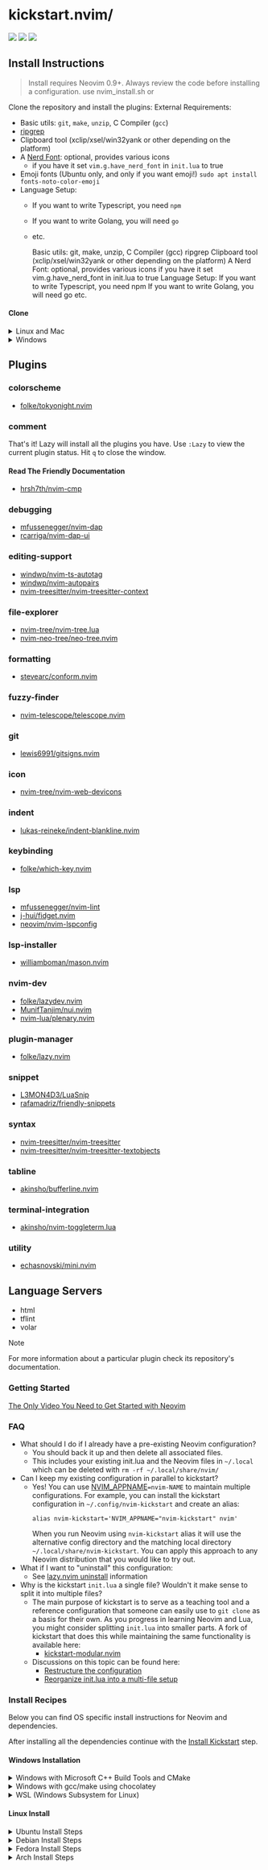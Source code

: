 # kickstart.nvim/

<a href="https://dotfyle.com/Vertenz/kickstartnvim"><img src="https://dotfyle.com/Vertenz/kickstartnvim/badges/plugins?style=flat" /></a>
<a href="https://dotfyle.com/Vertenz/kickstartnvim"><img src="https://dotfyle.com/Vertenz/kickstartnvim/badges/leaderkey?style=flat" /></a>
<a href="https://dotfyle.com/Vertenz/kickstartnvim"><img src="https://dotfyle.com/Vertenz/kickstartnvim/badges/plugin-manager?style=flat" /></a>


## Install Instructions

 > Install requires Neovim 0.9+. Always review the code before installing a configuration.
 > use nvim_install.sh or

Clone the repository and install the plugins:
External Requirements:
- Basic utils: `git`, `make`, `unzip`, C Compiler (`gcc`)
- [ripgrep](https://github.com/BurntSushi/ripgrep#installation)
- Clipboard tool (xclip/xsel/win32yank or other depending on the platform)
- A [Nerd Font](https://www.nerdfonts.com/): optional, provides various icons
  - if you have it set `vim.g.have_nerd_font` in `init.lua` to true
- Emoji fonts (Ubuntu only, and only if you want emoji!) `sudo apt install fonts-noto-color-emoji`
- Language Setup:
  - If you want to write Typescript, you need `npm`
  - If you want to write Golang, you will need `go`
  - etc.

    Basic utils: git, make, unzip, C Compiler (gcc)
    ripgrep
    Clipboard tool (xclip/xsel/win32yank or other depending on the platform)
    A Nerd Font: optional, provides various icons
        if you have it set vim.g.have_nerd_font in init.lua to true
    Language Setup:
        If you want to write Typescript, you need npm
        If you want to write Golang, you will need go
        etc.


#### Clone
<details><summary> Linux and Mac </summary>

```sh
git clone https://github.com/Vertenz/kickstart.nvim.git "${XDG_CONFIG_HOME:-$HOME/.config}"/nvim
```

</details>

<details><summary> Windows </summary>

If you're using `cmd.exe`:

```
git clone https://github.com/Vertenz/kickstart.nvim.git "%localappdata%\nvim"
```

If you're using `powershell.exe`

```
git clone https://github.com/Vertenz/kickstart.nvim.git "${env:LOCALAPPDATA}\nvim"
```

</details>

## Plugins

### colorscheme

+ [folke/tokyonight.nvim](https://dotfyle.com/plugins/folke/tokyonight.nvim)
### comment

That's it! Lazy will install all the plugins you have. Use `:Lazy` to view
the current plugin status. Hit `q` to close the window.

#### Read The Friendly Documentation

+ [hrsh7th/nvim-cmp](https://dotfyle.com/plugins/hrsh7th/nvim-cmp)
### debugging

+ [mfussenegger/nvim-dap](https://dotfyle.com/plugins/mfussenegger/nvim-dap)
+ [rcarriga/nvim-dap-ui](https://dotfyle.com/plugins/rcarriga/nvim-dap-ui)
### editing-support

+ [windwp/nvim-ts-autotag](https://dotfyle.com/plugins/windwp/nvim-ts-autotag)
+ [windwp/nvim-autopairs](https://dotfyle.com/plugins/windwp/nvim-autopairs)
+ [nvim-treesitter/nvim-treesitter-context](https://dotfyle.com/plugins/nvim-treesitter/nvim-treesitter-context)
### file-explorer

+ [nvim-tree/nvim-tree.lua](https://dotfyle.com/plugins/nvim-tree/nvim-tree.lua)
+ [nvim-neo-tree/neo-tree.nvim](https://dotfyle.com/plugins/nvim-neo-tree/neo-tree.nvim)
### formatting

+ [stevearc/conform.nvim](https://dotfyle.com/plugins/stevearc/conform.nvim)
### fuzzy-finder

+ [nvim-telescope/telescope.nvim](https://dotfyle.com/plugins/nvim-telescope/telescope.nvim)
### git

+ [lewis6991/gitsigns.nvim](https://dotfyle.com/plugins/lewis6991/gitsigns.nvim)
### icon

+ [nvim-tree/nvim-web-devicons](https://dotfyle.com/plugins/nvim-tree/nvim-web-devicons)
### indent

+ [lukas-reineke/indent-blankline.nvim](https://dotfyle.com/plugins/lukas-reineke/indent-blankline.nvim)
### keybinding

+ [folke/which-key.nvim](https://dotfyle.com/plugins/folke/which-key.nvim)
### lsp

+ [mfussenegger/nvim-lint](https://dotfyle.com/plugins/mfussenegger/nvim-lint)
+ [j-hui/fidget.nvim](https://dotfyle.com/plugins/j-hui/fidget.nvim)
+ [neovim/nvim-lspconfig](https://dotfyle.com/plugins/neovim/nvim-lspconfig)
### lsp-installer

+ [williamboman/mason.nvim](https://dotfyle.com/plugins/williamboman/mason.nvim)
### nvim-dev

+ [folke/lazydev.nvim](https://dotfyle.com/plugins/folke/lazydev.nvim)
+ [MunifTanjim/nui.nvim](https://dotfyle.com/plugins/MunifTanjim/nui.nvim)
+ [nvim-lua/plenary.nvim](https://dotfyle.com/plugins/nvim-lua/plenary.nvim)
### plugin-manager

+ [folke/lazy.nvim](https://dotfyle.com/plugins/folke/lazy.nvim)
### snippet

+ [L3MON4D3/LuaSnip](https://dotfyle.com/plugins/L3MON4D3/LuaSnip)
+ [rafamadriz/friendly-snippets](https://dotfyle.com/plugins/rafamadriz/friendly-snippets)
### syntax

+ [nvim-treesitter/nvim-treesitter](https://dotfyle.com/plugins/nvim-treesitter/nvim-treesitter)
+ [nvim-treesitter/nvim-treesitter-textobjects](https://dotfyle.com/plugins/nvim-treesitter/nvim-treesitter-textobjects)
### tabline

+ [akinsho/bufferline.nvim](https://dotfyle.com/plugins/akinsho/bufferline.nvim)
### terminal-integration

+ [akinsho/nvim-toggleterm.lua](https://dotfyle.com/plugins/akinsho/nvim-toggleterm.lua)
### utility

+ [echasnovski/mini.nvim](https://dotfyle.com/plugins/echasnovski/mini.nvim)
  
## Language Servers

+ html
+ tflint
+ volar

> [!NOTE]
> For more information about a particular plugin check its repository's documentation.


### Getting Started

[The Only Video You Need to Get Started with Neovim](https://youtu.be/m8C0Cq9Uv9o)

### FAQ

* What should I do if I already have a pre-existing Neovim configuration?
  * You should back it up and then delete all associated files.
  * This includes your existing init.lua and the Neovim files in `~/.local`
    which can be deleted with `rm -rf ~/.local/share/nvim/`
* Can I keep my existing configuration in parallel to kickstart?
  * Yes! You can use [NVIM_APPNAME](https://neovim.io/doc/user/starting.html#%24NVIM_APPNAME)`=nvim-NAME`
    to maintain multiple configurations. For example, you can install the kickstart
    configuration in `~/.config/nvim-kickstart` and create an alias:
    ```
    alias nvim-kickstart='NVIM_APPNAME="nvim-kickstart" nvim'
    ```
    When you run Neovim using `nvim-kickstart` alias it will use the alternative
    config directory and the matching local directory
    `~/.local/share/nvim-kickstart`. You can apply this approach to any Neovim
    distribution that you would like to try out.
* What if I want to "uninstall" this configuration:
  * See [lazy.nvim uninstall](https://lazy.folke.io/usage#-uninstalling) information
* Why is the kickstart `init.lua` a single file? Wouldn't it make sense to split it into multiple files?
  * The main purpose of kickstart is to serve as a teaching tool and a reference
    configuration that someone can easily use to `git clone` as a basis for their own.
    As you progress in learning Neovim and Lua, you might consider splitting `init.lua`
    into smaller parts. A fork of kickstart that does this while maintaining the
    same functionality is available here:
    * [kickstart-modular.nvim](https://github.com/dam9000/kickstart-modular.nvim)
  * Discussions on this topic can be found here:
    * [Restructure the configuration](https://github.com/nvim-lua/kickstart.nvim/issues/218)
    * [Reorganize init.lua into a multi-file setup](https://github.com/nvim-lua/kickstart.nvim/pull/473)

### Install Recipes

Below you can find OS specific install instructions for Neovim and dependencies.

After installing all the dependencies continue with the [Install Kickstart](#Install-Kickstart) step.

#### Windows Installation

<details><summary>Windows with Microsoft C++ Build Tools and CMake</summary>
Installation may require installing build tools and updating the run command for `telescope-fzf-native`

See `telescope-fzf-native` documentation for [more details](https://github.com/nvim-telescope/telescope-fzf-native.nvim#installation)

This requires:

- Install CMake and the Microsoft C++ Build Tools on Windows

```lua
{'nvim-telescope/telescope-fzf-native.nvim', build = 'cmake -S. -Bbuild -DCMAKE_BUILD_TYPE=Release && cmake --build build --config Release && cmake --install build --prefix build' }
```
</details>
<details><summary>Windows with gcc/make using chocolatey</summary>
Alternatively, one can install gcc and make which don't require changing the config,
the easiest way is to use choco:

1. install [chocolatey](https://chocolatey.org/install)
either follow the instructions on the page or use winget,
run in cmd as **admin**:
```
winget install --accept-source-agreements chocolatey.chocolatey
```

2. install all requirements using choco, exit the previous cmd and
open a new one so that choco path is set, and run in cmd as **admin**:
```
choco install -y neovim git ripgrep wget fd unzip gzip mingw make
```
</details>
<details><summary>WSL (Windows Subsystem for Linux)</summary>

```
wsl --install
wsl
sudo add-apt-repository ppa:neovim-ppa/unstable -y
sudo apt update
sudo apt install make gcc ripgrep unzip git xclip neovim
```
</details>

#### Linux Install
<details><summary>Ubuntu Install Steps</summary>

```
sudo add-apt-repository ppa:neovim-ppa/unstable -y
sudo apt update
sudo apt install make gcc ripgrep unzip git xclip neovim
```
</details>
<details><summary>Debian Install Steps</summary>

```
sudo apt update
sudo apt install make gcc ripgrep unzip git xclip curl

# Now we install nvim
curl -LO https://github.com/neovim/neovim/releases/latest/download/nvim-linux-x86_64.tar.gz
sudo rm -rf /opt/nvim-linux-x86_64
sudo mkdir -p /opt/nvim-linux-x86_64
sudo chmod a+rX /opt/nvim-linux-x86_64
sudo tar -C /opt -xzf nvim-linux-x86_64.tar.gz

# make it available in /usr/local/bin, distro installs to /usr/bin
sudo ln -sf /opt/nvim-linux-x86_64/bin/nvim /usr/local/bin/
```
</details>
<details><summary>Fedora Install Steps</summary>

```
sudo dnf install -y gcc make git ripgrep fd-find unzip neovim
```
</details>

<details><summary>Arch Install Steps</summary>

```
sudo pacman -S --noconfirm --needed gcc make git ripgrep fd unzip neovim
```
</details>

